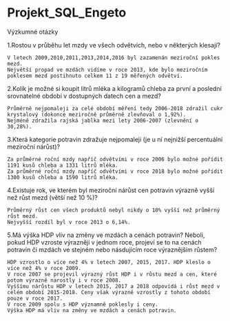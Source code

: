 # Projekt_SQL_Engeto
 
Výzkumné otázky

1.Rostou v průběhu let mzdy ve všech odvětvích, nebo v některých klesají?

	V letech 2009,2010,2011,2013,2014,2016 byl zazamenán meziroční pokles mezd.
	Největší propad ve mzdách vidíme v roce 2013, kde bylo meziročním poklesem mezd postihnuto celkem 11 z 19 měřených odvětví. 

2.Kolik je možné si koupit litrů mléka a kilogramů chleba za první a poslední srovnatelné období v dostupných datech cen a mezd?
	
	Průměrně nejpomaleji za celé období měření tedy 2006-2018 zdražil cukr krystalový (dokonce meziročně průměrně zlevňoval o 1,92%).
	Nejméně zdražila rajská jablka mezi lety 2006-2007 (zlevnění o 30,28%).
	
3.Která kategorie potravin zdražuje nejpomaleji (je u ní nejnižší percentuální meziroční nárůst)?
	
	Za průměrné roční mzdy napříč odvětvími v roce 2006 bylo možné pořídit 1191 kusů chleba a 1331 litrů mléka. 
	Za průměrné roční mzdy napříč odvětvími v roce 2018 bylo možné pořídit 1300 kusů chleba a 1590 litrů mléka.
	
4.Existuje rok, ve kterém byl meziroční nárůst cen potravin výrazně vyšší než růst mezd (větší než 10 %)?
	
	Průměrný růst cen všech produktů nebyl nikdy o 10% vyšší než průměrný růst mezd. 
	Nejvyšší rozdíl byl v roce 2013 o 6,14%.
	
5.Má výška HDP vliv na změny ve mzdách a cenách potravin? Neboli, pokud HDP vzroste výrazněji v jednom roce, projeví se to na cenách potravin či mzdách ve stejném nebo násdujícím roce výraznějším růstem?
	
	HDP vzrostlo o více než 4% v letech 2007, 2015, 2017. HDP kleslo o více než 4% v roce 2009. 
	V roce 2007 se projevil výrazný růst HDP i v růstu mezd a cen, které potom výrazně narostly i v roce 2008.
	Vyššímu nárůstu HDP v letech 2015, 2017 a 2018 odpovídá i růst mezd v celém období 2015-2018. Ceny však výrazně vzrostly z tohoto období pouze v roce 2017.
	V roce 2009 spolu s HDP významně poklesly i ceny.
	Výška HDP má vliv na změny ve mzdách a cenách potravin.